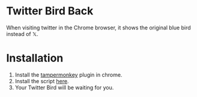 # Twitter Bird Back
When visiting twitter in the Chrome browser, it shows the original blue bird instead of 𝕏.


# Installation
1. Install the [tampermonkey](https://chrome.google.com/webstore/detail/tampermonkey/dhdgffkkebhmkfjojejmpbldmpobfkfo) plugin in chrome.
2. Install the script [here](https://greasyfork.org/ko/scripts/471696-twitter-bird-back).
3. Your Twitter Bird will be waiting for you.
